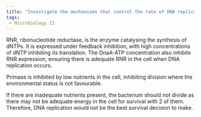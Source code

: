 ```yaml
---
title: "Investigate the mechanisms that control the rate of DNA replication in bacterial cells, including the influence of RNR, primase, and nutritional status. "
tags:
 - Microbiology II
---
```

RNR, ribonucleotide reductase, is the enzyme catalysing the synthesis of dNTPs. It is expressed under feedback inhibition, with high concentrations of dNTP inhibiting its translation. The DnaA-ATP concentration also inhibits RNR expression, ensuring there is adequate RNR in the cell when DNA replication occurs.  

Primase is inhibited by low nutrients in the cell, inhibiting division where the environmental status is not favourable.  

If there are inadequate nutrients present, the bacterium should not divide as there may not be adequate energy in the cell for survival with 2 of them. Therefore, DNA replication would not be the best survival decision to make.  
